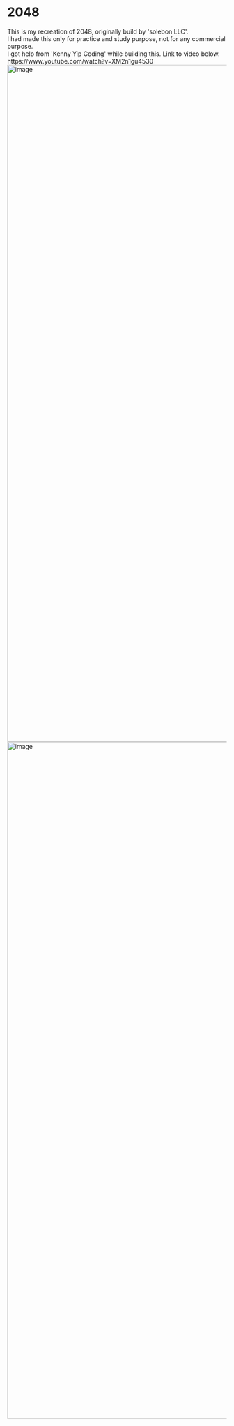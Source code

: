 <H1>2048</H1>
This is my recreation of 2048, originally build by 'solebon LLC'.
<br>I had made this only for practice and study purpose, not for any commercial purpose.
<br>I got help from 'Kenny Yip Coding' while building this. Link to video below.
<br>https://www.youtube.com/watch?v=XM2n1gu4530
<img width="1552" alt="image" src="https://github.com/chanbinna/2048/assets/91897225/f99284cd-08c6-43b8-ac56-fca924f70df0">
<img width="1552" alt="image" src="https://github.com/chanbinna/2048/assets/91897225/4c1e78e8-6e06-425f-a10e-8816d4a661d8">

